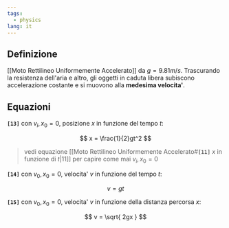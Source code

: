 ```yaml
---
tags:
  - physics
lang: it
---
```


## Definizione

[[Moto Rettilineo Uniformemente Accelerato]] da $g=9.81m/s$. Trascurando la resistenza dell'aria e altro, gli oggetti in caduta libera subiscono accelerazione costante e si muovono alla **medesima velocita'**.

## Equazioni

**`[13]`** con $v_{i}, x_{0} = 0$, posizione $x$ in funzione del tempo $t$:

$$
x = \frac{1}{2}gt^2
$$

> vedi equazione [[Moto Rettilineo Uniformemente Accelerato#**`[11]`** $x$ in funzione di $t$|11]] per capire come mai $v_{i}, x_{0} = 0$

**`[14]`** con $v_0, x_{0} = 0$, velocita' $v$ in funzione del tempo $t$:

$$
v = gt
$$

**`[15]`** con $v_0, x_{0} = 0$, velocita' $v$ in funzione della distanza percorsa $x$:

$$
v = \sqrt{ 2gx }
$$
